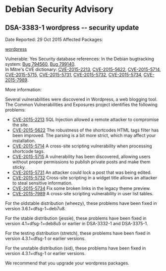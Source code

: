 
Debian Security Advisory
========================


DSA-3383-1 wordpress -- security update
---------------------------------------



Date Reported:
29 Oct 2015
Affected Packages:

[wordpress](https://packages.debian.org/src:wordpress)

Vulnerable:
Yes
Security database references:
In the Debian bugtracking system: [Bug 794560](https://bugs.debian.org/cgi-bin/bugreport.cgi?bug=794560), [Bug 799140](https://bugs.debian.org/cgi-bin/bugreport.cgi?bug=799140).  
In Mitre's CVE dictionary: [CVE-2015-2213](https://security-tracker.debian.org/tracker/CVE-2015-2213), [CVE-2015-5622](https://security-tracker.debian.org/tracker/CVE-2015-5622), [CVE-2015-5714](https://security-tracker.debian.org/tracker/CVE-2015-5714), [CVE-2015-5715](https://security-tracker.debian.org/tracker/CVE-2015-5715), [CVE-2015-5731](https://security-tracker.debian.org/tracker/CVE-2015-5731), [CVE-2015-5732](https://security-tracker.debian.org/tracker/CVE-2015-5732), [CVE-2015-5734](https://security-tracker.debian.org/tracker/CVE-2015-5734), [CVE-2015-7989](https://security-tracker.debian.org/tracker/CVE-2015-7989).  

More information:

Several vulnerabilities were discovered in Wordpress, a web blogging
tool. The Common Vulnerabilities and Exposures project identifies the
following problems:


* [CVE-2015-2213](https://security-tracker.debian.org/tracker/CVE-2015-2213)
SQL Injection allowed a remote attacker to compromise the site.
* [CVE-2015-5622](https://security-tracker.debian.org/tracker/CVE-2015-5622)
The robustness of the shortcodes HTML tags filter has been improved.
 The parsing is a bit more strict, which may affect your
 installation.
* [CVE-2015-5714](https://security-tracker.debian.org/tracker/CVE-2015-5714)
A cross-site scripting vulnerability when processing shortcode tags.
* [CVE-2015-5715](https://security-tracker.debian.org/tracker/CVE-2015-5715)
A vulnerability has been discovered, allowing users without proper
 permissions to publish private posts and make them sticky.
* [CVE-2015-5731](https://security-tracker.debian.org/tracker/CVE-2015-5731)
An attacker could lock a post that was being edited.
* [CVE-2015-5732](https://security-tracker.debian.org/tracker/CVE-2015-5732)
Cross-site scripting in a widget title allows an attacker to steal
 sensitive information.
* [CVE-2015-5734](https://security-tracker.debian.org/tracker/CVE-2015-5734)
Fix some broken links in the legacy theme preview.
* [CVE-2015-7989](https://security-tracker.debian.org/tracker/CVE-2015-7989)
A cross-site scripting vulnerability in user list tables.


For the oldstable distribution (wheezy), these problems have been fixed
in version 3.6.1+dfsg-1~deb7u8.


For the stable distribution (jessie), these problems have been fixed
in version 4.1+dfsg-1+deb8u5 or earlier in DSA-3332-1 and DSA-3375-1.


For the testing distribution (stretch), these problems have been fixed
in version 4.3.1+dfsg-1 or earlier versions.


For the unstable distribution (sid), these problems have been fixed in
version 4.3.1+dfsg-1 or earlier versions.


We recommend that you upgrade your wordpress packages.





